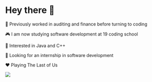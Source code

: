 # Hey there 👋

🤖 Previously worked in auditing and finance before turning to coding

🎮 I am now studying software development at 19 coding school

🧐 Interested in Java and C++

🌱 Looking for an internship in software development

❤️ Playing The Last of Us

<img src="{https://img.shields.io/badge/LinkedIn-0077B5?style=for-the-badge&logo=linkedin&logoColor=white}" />
